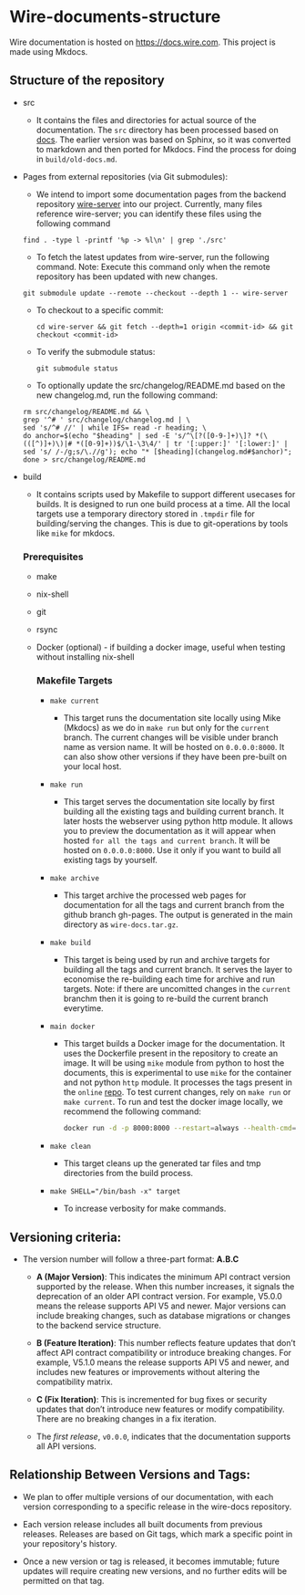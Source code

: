 # Wire-documents-structure

Wire documentation is hosted on <https://docs.wire.com>. This project is made using Mkdocs.

## Structure of the repository
- src 
    - It contains the files and directories for actual source of the documentation. The `src` directory has been processed based on [docs](https://github.com/wireapp/wire-server/tree/develop/docs). The earlier version was based on Sphinx, so it was converted to markdown and then ported for Mkdocs. Find the process for doing in `build/old-docs.md`.

- Pages from external repositories (via Git submodules):

    - We intend to import some documentation pages from the backend repository [wire-server](https://github.com/wireapp/wire-server/tree/develop) into our project. Currently, many files reference wire-server; you can identify these files using the following command
    ```
    find . -type l -printf '%p -> %l\n' | grep './src'
    ```
    - To fetch the latest updates from wire-server, run the following command. Note: Execute this command only when the remote repository has been updated with new changes.

    ```
    git submodule update --remote --checkout --depth 1 -- wire-server
    ```

    - To checkout to a specific commit:
        ```
        cd wire-server && git fetch --depth=1 origin <commit-id> && git checkout <commit-id>
        ```
    
    - To verify the submodule status:
        ```
        git submodule status
        ```

    - To optionally update the src/changelog/README.md based on the new changelog.md, run the following command:
    ``` 
    rm src/changelog/README.md && \
    grep '^# ' src/changelog/changelog.md | \
    sed 's/^# //' | while IFS= read -r heading; \
    do anchor=$(echo "$heading" | sed -E 's/^\[?([0-9-]+)\]? *(\(([^)]+)\)|# *([0-9]+))$/\1-\3\4/' | tr '[:upper:]' '[:lower:]' | sed 's/ /-/g;s/\.//g'); echo "* [$heading](changelog.md#$anchor)"; done > src/changelog/README.md
    ```

- build 
    - It contains scripts used by Makefile to support different usecases for builds. It is designed to run one build process at a time. All the local targets use a temporary directory stored in `.tmpdir` file for building/serving the changes. This is due to git-operations by tools like `mike` for mkdocs.
    ### Prerequisites
    
    - make
    - nix-shell
    - git
    - rsync
    - Docker (optional) - if building  a docker image, useful when testing without installing nix-shell

        ### Makefile Targets

        - `make current`
            - This target runs the documentation site locally using Mike (Mkdocs) as we do in `make run` but only for the `current` branch. The current changes will be visible under branch name as version name. It will be hosted on `0.0.0.0:8000`. It can also show other versions if they have been pre-built on your local host.

        - `make run`
            - This target serves the documentation site locally by first building all the existing tags and building current branch. It later hosts the webserver using python http module. It allows you to preview the documentation as it will appear when hosted `for all the tags and current branch`. It will be hosted on `0.0.0.0:8000`. Use it only if you want to build all existing tags by yourself.

        - `make archive`
            - This target archive the processed web pages for documentation for all the tags and current branch from the github branch gh-pages. The output is generated in the main directory as `wire-docs.tar.gz`.

        - `make build`
            - This target is being used by run and archive targets for building all the tags and current branch. It serves the layer to economise the re-building each time for archive and run targets. Note: if there are uncomitted changes in the `current` branchm then it is going to re-build the current branch everytime.

        - `main docker`
            - This target builds a Docker image for the documentation. It uses the Dockerfile present in the repository to create an image. It will be using `mike` module from python to host the documents, this is experimental to use `mike` for the container and not python `http` module. It processes the tags present in the `online` [repo](https://github.com/wireapp/wire-docs.git). To test current changes, rely on `make run` or `make current`. To run and test the docker image locally, we recommend the following command:
                ```bash
                docker run -d -p 8000:8000 --restart=always --health-cmd="curl --fail http://localhost:8000 || exit 1" --health-interval=30s --health-retries=3 --health-timeout=5s wire-docs
                ```
        - `make clean`
            - This target cleans up the generated tar files and tmp directories from the build process.

        - `make SHELL="/bin/bash -x" target`
            - To increase verbosity for make commands.

## Versioning criteria:
  - The version number will follow a three-part format: **A.B.C**

    - **A (Major Version)**: This indicates the minimum API contract version supported by the release. When this number increases, it signals the deprecation of an older API contract version. For example, V5.0.0 means the release supports API V5 and newer. Major versions can include breaking changes, such as database migrations or changes to the backend service structure.

    - **B (Feature Iteration)**: This number reflects feature updates that don’t affect API contract compatibility or introduce breaking changes. For example, V5.1.0 means the release supports API V5 and newer, and includes new features or improvements without altering the compatibility matrix.

    - **C (Fix Iteration)**: This is incremented for bug fixes or security updates that don’t introduce new features or modify compatibility. There are no breaking changes in a fix iteration.

    - The *first release*, `v0.0.0`, indicates that the documentation supports all API versions.

## Relationship Between Versions and Tags:
  - We plan to offer multiple versions of our documentation, with each version corresponding to a specific release in the wire-docs repository.

  - Each version release includes all built documents from previous releases. Releases are based on Git tags, which mark a specific point in your repository's history.

  - Once a new version or tag is released, it becomes immutable; future updates will require creating new versions, and no further edits will be permitted on that tag.

